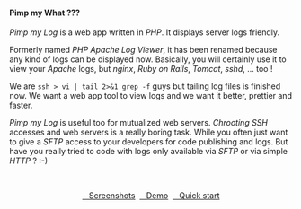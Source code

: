 #### Pimp my What ???

*Pimp my Log* is a web app written in *PHP*. It displays server logs friendly.

Formerly named *PHP Apache Log Viewer*, it has been renamed because any kind of logs can be displayed now. Basically, you will certainly use it to view your *Apache* logs, but *nginx*, *Ruby on Rails*, *Tomcat*, *sshd*, ... too !

We are `ssh > vi | tail 2>&1 grep -f` guys but tailing log files is finished now. We want a web app tool to view logs and we want it better, prettier and faster.

*Pimp my Log* is useful too for mutualized web servers. *Chrooting* *SSH* accesses and web servers is a really boring task. While you often just want to give a *SFTP* access to your developers for code publishing and logs. But have you really tried to code with logs only available via *SFTP* or via simple *HTTP* ? :-)

<br/><center>
<a type="button" class="btn btn-sm btn-warning" href="/getting-started/screenshots.html"><span class="glyphicon glyphicon-list-alt"></span>&nbsp;&nbsp;&nbsp;Screenshots</a>
&nbsp;<a type="button" class="btn btn-sm btn-warning" href="http://demo.pimpmylog.com"><span class="glyphicon glyphicon-star"></span>&nbsp;&nbsp;&nbsp;Demo</a>
&nbsp;<a type="button" class="btn btn-sm btn-warning" href="/getting-started/quick-start.html"><span class="glyphicon glyphicon-flash"></span>&nbsp;&nbsp;&nbsp;Quick start</a>
</center>
